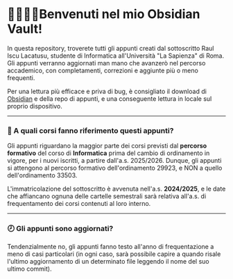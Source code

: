 # 🫱🏼‍🫲🏼Benvenuti nel mio Obsidian Vault!

In questa repository, troverete tutti gli appunti creati dal sottoscritto Raul Iscu Lacatusu, studente di Informatica all'Università "La Sapienza" di Roma. Gli appunti verranno aggiornati man mano che avanzerò nel percorso accademico, con completamenti, correzioni e aggiunte più o meno frequenti.

Per una lettura più efficace e priva di bug, è consigliato il download di [Obsidian](https://obsidian.md/download) e della repo di appunti, e una conseguente lettura in locale sul proprio dispositivo.
___
### 📒 A quali corsi fanno riferimento questi appunti?

Gli appunti riguardano la maggior parte dei corsi previsti dal **percorso formativo** del corso di **Informatica** prima del cambio di ordinamento in vigore, per i nuovi iscritti, a partire dall'a.s. 2025/2026. Dunque, gli appunti si attengono al percorso formativo dell'ordinamento 29923, e NON a quello dell'ordinamento 33503.

L'immatricolazione del sottoscritto è avvenuta nell'a.s. **2024/2025**, e le date che affiancano ognuna delle cartelle semestrali sarà relativa all'a.s. di frequentamento dei corsi contenuti al loro interno.
___
### 🕗 Gli appunti sono aggiornati?

Tendenzialmente no, gli appunti fanno testo all'anno di frequentazione a meno di casi particolari (in ogni caso, sarà possibile capire a quando risale l'ultimo aggiornamento di un determinato file leggendo il nome del suo ultimo commit).
